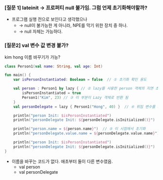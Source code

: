 ### [질문 1] lateinit → 프로퍼티 null 불가임. 그럼 언제 초기화해야할까?

- 프로그램 실행 전으로 보인다고 생각했으나
    - → null이 불가능한 게 아니라, NPE를 막기 위한 장치 중 하나.
    - → null 자체는 가능하다.

### [질문2] val 변수 값 변경 불가?

kim hong 이름 바꾸기가 가능?

```kotlin
class Person1(val name: String, val age: Int)

fun main() {
    var isPersonInstantiated: Boolean = false  // ① 초기화 확인 용도

    val person : Person1 by lazy { // ② lazy를 사용한 person 객체의 지연 초기화
        isPersonInstantiated = true
        Person1("Kim", 23) // ③ 이 부분이 Lazy 객체로 반환 됨
    }
    val personDelegate = lazy { Person1("Hong", 40) }  // ④ 위임 변수를 사용한 초기화

    println("person Init: $isPersonInstantiated")
    println("personDelegate Init: ${personDelegate.isInitialized()}")

    println("person.name = ${person.name}")  // ⑤ 이 시점에서 초기화
    println("personDelegate.value.name = ${personDelegate.value.name}")  // ⑥ 이 시점에서 초기화

    println("person Init: $isPersonInstantiated")
    println("personDelegate Init: ${personDelegate.isInitialized()}")
}
```

- 이름을 바꾸는 코드가 없다. 애초부터 둘이 다른 변수였음.
    - val person
    - val personDelegate
